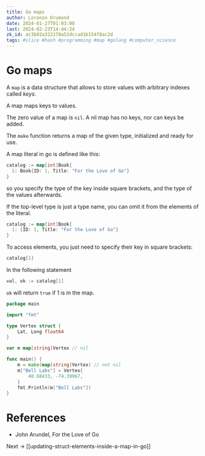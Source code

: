 ```yaml
---
title: Go maps
author: Lorenzo Drumond
date: 2024-01-27T01:03:08
last: 2024-02-23T14:44:24
zk_id: ac3b02a322178a52dccad1b154f8ac2d
tags: #slice #hash #programming #map #golang #computer_science
---
```



# Go maps
A `map` is a data structure that allows to store values with arbitrary indexes called _keys_.

A map maps keys to values.

The zero value of a map is `nil`. A nil map has no keys, nor can keys be added.

The `make` function returns a map of the given type, initialized and ready for use.

A map literal in go is defined like this:
```go
catalog := map[int]Book{
  1: Book{ID: 1, Title: "For the Love of Go"}
}
```

so you specify the type of the key inside square brackets, and the type of the values afterwards.

If the top-level type is just a type name, you can omit it from the elements of the literal.
```go
catalog := map[int]Book{
  1: {ID: 1, Title: "For the Love of Go"}
}
```

To access elements, you just need to specify their key in square brackets:
```go
catalog[1]
```

In the following statement
```go
val, ok := catalog[1]
```

`ok` will return `true` if 1 is in the map.

```go
package main

import "fmt"

type Vertex struct {
	Lat, Long float64
}

var m map[string]Vertex // nil

func main() {
	m = make(map[string]Vertex) // not nil
	m["Bell Labs"] = Vertex{
		40.68433, -74.39967,
	}
	fmt.Println(m["Bell Labs"])
}
```

# References
- John Arundel, For the Love of Go

Next -> [[updating-struct-elements-inside-a-map-in-go]]
